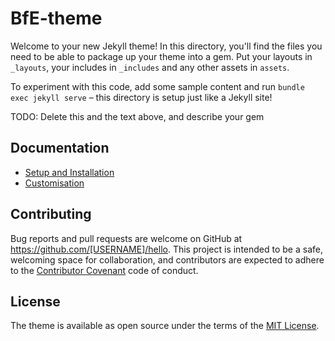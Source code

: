 # BfE-theme

Welcome to your new Jekyll theme! In this directory, you'll find the files you need to be able to package up your theme into a gem. Put your layouts in `_layouts`, your includes in `_includes` and any other assets in `assets`.

To experiment with this code, add some sample content and run `bundle exec jekyll serve` – this directory is setup just like a Jekyll site!

TODO: Delete this and the text above, and describe your gem


## Documentation
- [Setup and Installation](docs/setup.md)
- [Customisation](docs/customisation.md)

## Contributing

Bug reports and pull requests are welcome on GitHub at https://github.com/[USERNAME]/hello. This project is intended to be a safe, welcoming space for collaboration, and contributors are expected to adhere to the [Contributor Covenant](http://contributor-covenant.org) code of conduct.

## License

The theme is available as open source under the terms of the [MIT License](https://opensource.org/licenses/MIT).

